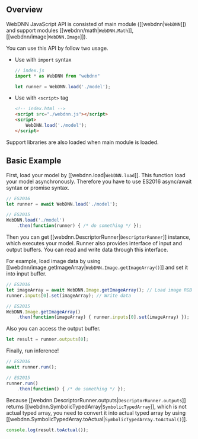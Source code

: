 ## Overview

WebDNN JavaScript API is consisted of main module ([[webdnn|`WebDNN`]]) and support modules 
[[webdnn/math|`WebDNN.Math`]], [[webdnn/image|`WebDNN.Image`]]).

You can use this API by follow two usage.

- Use with `import` syntax

    ```js
    // index.js
    import * as WebDNN from "webdnn"
    
    let runner = WebDNN.load('./model');
    ```

- Use with `<script>` tag

    ```html
    <!-- index.html -->
    <script src="./webdnn.js"></script>
    <script>
        WebDNN.load('./model');
    </script>
    ```

Support libraries are also loaded when main module is loaded.

## Basic Example

First, load your model by [[webdnn.load|`WebDNN.load`]]. This function load your model asynchronously. 
Therefore you have to use ES2016 async/await syntax or promise syntax.

```ts
// ES2016
let runner = await WebDNN.load('./model');
```

```ts
// ES2015
WebDNN.load('./model')
    .then(function(runner) { /* do something */ });
```

Then you can get [[webdnn.DescriptorRunner|`DescriptorRunner`]] instance, which executes your model.
Runner also provides interface of input and output buffers. You can read and write data through this interface.

For example, load image data by using [[webdnn/image.getImageArray|`WebDNN.Image.getImageArray()`]] and set it into 
input buffer.

```ts
// ES2016
let imageArray = await WebDNN.Image.getImageArray(); // Load image RGB data as Float32Array
runner.inputs[0].set(imageArray); // Write data
```

```ts
// ES2015
WebDNN.Image.getImageArray()
    .then(function(imageArray) { runner.inputs[0].set(imageArray) });
```

Also you can access the output buffer.

```ts
let result = runner.outputs[0];
```

Finally, run inference!

```ts
// ES2016
await runner.run();
```

```ts
// ES2015
runner.run()
    .then(function() { /* do something */ });
```

Because [[webdnn.DescriptorRunner.outputs|`DescriptorRunner.outputs`]] returns 
[[webdnn.SymbolicTypedArray|`SymbolicTypedArray`]], which is not actual typed array, 
you need to convert it into actual typed array by using [[webdnn.SymbolicTypedArray.toActual|`SymbolicTypedArray.toActual()`]].

```ts
console.log(result.toActual());
``` 
